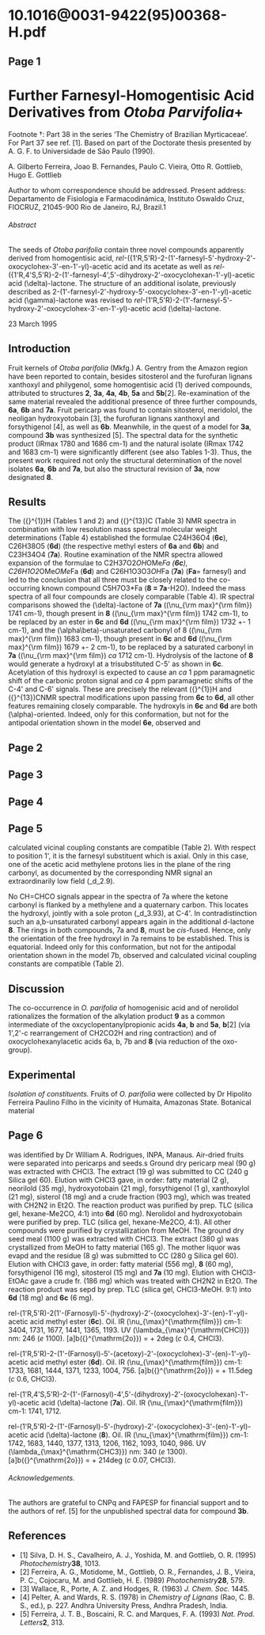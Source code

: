 # 10.1016@0031-9422(95)00368-H.pdf

## Page 1



# Further Farnesyl-Homogentisic Acid Derivatives from _Otoba Parvifolia_+
Footnote †: Part 38 in the series ‘The Chemistry of Brazilian Myrticaceae’. For Part 37 see ref. [1]. Based on part of the Doctorate thesis presented by A. G. F. to Universidade de São Paulo (1990).

A. Gilberto Ferreira, Joao B. Fernandes, Paulo C. Vieira, Otto R. Gottlieb, Hugo E. Gottlieb

Author to whom correspondence should be addressed. Present address: Departamento de Fisiologia e Farmacodinámica, Instituto Oswaldo Cruz, FIOCRUZ, 21045-900 Rio de Janeiro, RJ, Brazil.1

###### Abstract

The seeds of _Otoba parifolia_ contain three novel compounds apparently derived from homogentisic acid, _rel_-({1'R,5'R}-2-(1'-farnesyl-5'-hydroxy-2'-oxocyclohex-3'-en-1'-yl)-acetic acid and its acetate as well as _rel_-({1'R,4'S,5'R}-2-(1'-farnesyl-4',5'-dihydroxy-2'-oxocyclohexan-1'-yl)-acetic acid \(\delta\)-lactone. The structure of an additional isolate, previously described as 2-(1'-farnesyl-2'-hydroxy-5'-oxocyclohex-3'-en-1'-yl)-acetic acid \(\gamma\)-lactone was revised to _rel_-(1'R,5'R)-2-(1'-farnesyl-5'-hydroxy-2'-oxocyclohex-3'-en-1'-yl)-acetic acid \(\delta\)-lactone.

23 March 1995

## Introduction

Fruit kernels of _Otoba parifolia_ (Mkfg.) A. Gentry from the Amazon region have been reported to contain, besides sitosterol and the furofuran lignans xanthoxyl and philygenol, some homogentisic acid (1) derived compounds, attributed to structures **2**, **3a**, **4a**, **4b**, **5a** and **5b**[2]. Re-examination of the same material revealed the additional presence of three further compounds, **6a**, **6b** and **7a**. Fruit pericarp was found to contain sitosterol, meridolol, the neoligan hydroxyotobain [3], the furofuran lignans xanthoxyl and forsythigenol [4], as well as **6b**. Meanwhile, in the quest of a model for **3a**, compound **3b** was synthesized [5]. The spectral data for the synthetic product (IRmax 1780 and 1686 cm-1) and the natural isolate (IRmax 1742 and 1683 cm-1) were significantly different (see also Tables 1-3). Thus, the present work required not only the structural determination of the novel isolates **6a**, **6b** and **7a**, but also the structural revision of **3a**, now designated **8**.

## Results

The \({}^{1}\)H (Tables 1 and 2) and \({}^{13}\)C (Table 3) NMR spectra in combination with low resolution mass spectral molecular weight determinations (Table 4) established the formulae C24H36O4 (**6c**), C26H38O5 (**6d**) (the respective methyl esters of **6a** and **6b**) and C23H34O4 (**7a**). Routine examination of the NMR spectra allowed expansion of the formulae to C2H37O2*OH*OMe*Fa (**6c**), C26H1O2*OMe*OMe*Fa (**6d**) and C26H1O3O3*OH*Fa (**7a**) (**Fa**= farnesyl) and led to the conclusion that all three must be closely related to the co-occurring known compound C5H7O3*Fa (**8 = 7a**-H2O). Indeed the mass spectra of all four compounds are closely comparable (Table 4). IR spectral comparisons showed the \(\delta\)-lactone of **7a** (\(\nu_{\rm max}^{\rm film}\) 1741 cm-1), though present in **8** (\(\nu_{\rm max}^{\rm film}\) 1742 cm-1), to be replaced by an ester in **6c** and **6d** (\(\nu_{\rm max}^{\rm film}\) 1732 +- 1 cm-1), and the \(\alpha\beta\)-unsaturated carbonyl of 8 (\(\nu_{\rm max}^{\rm film}\) 1683 cm-1), though present in **6c** and **6d** (\(\nu_{\rm max}^{\rm film}\) 1679 +- 2 cm-1), to be replaced by a saturated carbonyl in **7a** (\(\nu_{\rm max}^{\rm film}\) _ca_ 1712 cm-1). Hydrolysis of the lactone of **8** would generate a hydroxyl at a trisubstituted C-5' as shown in **6c**. Acetylation of this hydroxyl is expected to cause an _ca_ 1 ppm paramagnetic shift of the carbonic proton signal and _ca_ 4 ppm paramagnetic shifts of the C-4' and C-6' signals. These are precisely the relevant \({}^{1}\)H and \({}^{13}\)CNMR spectral modifications upon passing from **6c** to **6d**, all other features remaining closely comparable. The hydroxyls in **6c** and **6d** are both \(\alpha\)-oriented. Indeed, only for this conformation, but not for the antipodal orientation shown in the model **6e**, observed and

## Page 2



## Page 3



## Page 4



## Page 5

calculated vicinal coupling constants are compatible (Table 2). With respect to position 1', it is the farnesyl substituent which is axial. Only in this case, one of the acetic acid methylene protons lies in the plane of the ring carbonyl, as documented by the corresponding NMR signal an extraordinarily low field (_d_2.9).

No CH=CHCO signals appear in the spectra of 7a where the ketone carbonyl is flanked by a methylene and a quaternary carbon. This locates the hydroxyl, jointly with a sole proton (_d_3.93), at C-4'. In contradistinction such an a,b-unsaturated carbonyl appears again in the additional d-lactone **8**. The rings in both compounds, 7a and **8**, must be _cis_-fused. Hence, only the orientation of the free hydroxyl in 7a remains to be established. This is equatorial. Indeed only for this conformation, but not for the antipodal orientation shown in the model 7b, observed and calculated vicinal coupling constants are compatible (Table 2).

## Discussion

The co-occurrence in _O. parifolia_ of homogenisic acid and of nerolidol rationalizes the formation of the alkylation product **9** as a common intermediate of the oxcyclopentanylpropionic acids **4a**, **b** and **5a**, **b**[2] (via 1',2'-c rearrangement of CH2CO2H and ring contraction) and of oxocyclohexanylacetic acids 6a, b, 7b and **8** (via reduction of the oxo-group).

## Experimental

_Isolation of constituents._ Fruits of _O. parifolia_ were collected by Dr Hipolito Ferreira Paulino Filho in the vicinity of Humaita, Amazonas State. Botanical material 

## Page 6

was identified by Dr William A. Rodrigues, INPA, Manaus. Air-dried fruits were separated into pericarps and seeds.s Ground dry pericarp meal (90 g) was extracted with CHCl3. The extract (19 g) was submitted to CC (240 g Silica gel 60). Elution with CHCl3 gave, in order: fatty material (2 g), neorilold (35 mg), hydroxyotobain (21 mg), forsythigenol (1 g), xanthoxylol (21 mg), sisterol (18 mg) and a crude fraction (903 mg), which was treated with CH2N2 in Et2O. The reaction product was purified by prep. TLC (silica gel, hexane-Me2CO, 4:1) into **6d** (60 mg). Nerolidol and hydroxyotobain were purified by prep. TLC (silica gel, hexane-Me2CO, 4:1). All other compounds were purified by crystallization from MeOH. The ground dry seed meal (1100 g) was extracted with CHCl3. The extract (380 g) was crystallized from MeOH to fatty material (165 g). The mother liquor was evapd and the residue (8 g) was submitted to CC (280 g Silica gel 60). Elution with CHCl3 gave, in order: fatty material (556 mg), **8** (60 mg), forsythigenol (16 mg), sitosterol (15 mg) and **7a** (10 mg). Elution with CHCl3-EtOAc gave a crude fr. (186 mg) which was treated with CH2N2 in Et2O. The reaction product was sepd by prep. TLC (silica gel, CHCl3-MeOH. 9:1) into **6d** (18 mg) and **6c** (6 mg).

rel-(1'R,5'R)-2(1'-\(Farnosyl\)-5'-\(hydroxy\)-2'-\(oxocyclohex\)-3'-\(en\)-1'-yl)-acetic acid methyl ester (**6c**). Oil. IR \(\nu_{\max}^{\mathrm{film}}\) cm-1: 3404, 1731, 1677, 1441, 1365, 1193. UV \(\lambda_{\max}^{\mathrm{CHCl}}\) nm: 246 (_e_ 1100). [a]b\({}^{\mathrm{2o}}\) = + 2deg (_c_ 0.4, CHCl3).

rel-(1'R,5'R)-2-(1'-\(Farnosyl\)-5'-\(acetoxy\)-2'-\(oxocyclohex\)-3'-\(en\)-1'-yl)-acetic acid methyl ester (**6d**). Oil. IR \(\nu_{\max}^{\mathrm{film}}\) cm-1: 1733, 1681, 1444, 1371, 1233, 1004, 756. [a]b\({}^{\mathrm{2o}}\) = + 11.5deg (_c_ 0.6, CHCl3).

rel-(1'R,4'S,5'R)-2-(1'-\(Farnosyl\)-4',5'-\(dihydroxy\)-2'-\(oxocyclohexan\)-1'-yl)-acetic acid \(\delta\)-lactone (**7a**). Oil. IR \(\nu_{\max}^{\mathrm{film}}\) cm-1: 1741, 1712.

rel-(1'R,5'R)-2-(1'-\(Farnosyl\)-5'-\(hydroxy\)-2'-\(oxocyclohex\)-3'-\(en\)-1'-yl)-acetic acid \(\delta\)-lactone (**8**). Oil. IR \(\nu_{\max}^{\mathrm{film}}\) cm-1: 1742, 1683, 1440, 1377, 1313, 1206, 1162, 1093, 1040, 986. UV \(\lambda_{\max}^{\mathrm{CHC3}}\) nm: 340 (_e_ 1300). [a]b\({}^{\mathrm{2o}}\) = + 214deg (_c_ 0.07, CHCl3).

###### Acknowledgements.

The authors are grateful to CNPq and FAPESP for financial support and to the authors of ref. [5] for the unpublished spectral data for compound **3b**.

## References

* [1] Silva, D. H. S., Cavalheiro, A. J., Yoshida, M. and Gottlieb, O. R. (1995) _Photochemistry_**38**, 1013.
* [2] Ferreira, A. G., Motidome, M., Gottlieb, O. R., Fernandes, J. B., Vieira, P. C., Cojocaru, M. and Gottlieb, H. E. (1989) _Photochemistry_**28**, 579.
* [3] Wallace, R., Porte, A. Z. and Hodges, R. (1963) _J. Chem. Soc._ 1445.
* [4] Pelter, A. and Wards, R. S. (1978) in _Chemistry of Lignans_ (Rao, C. B. S., ed.), p. 227. Andhra University Press, Andhra Pradesh, India.
* [5] Ferreira, J. T. B., Boscaini, R. C. and Marques, F. A. (1993) _Nat. Prod. Letters_**2**, 313.



